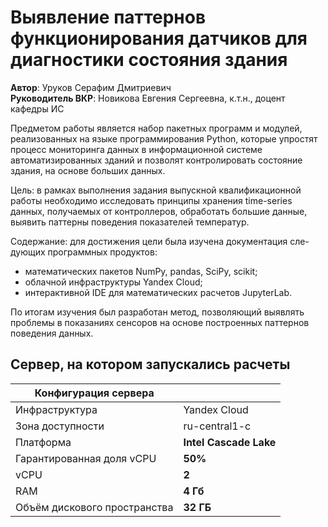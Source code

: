 # Выявление паттернов функционирования датчиков для диагностики состояния здания
**Автор**: Уруков Серафим Дмитриевич  
**Руководитель ВКР**: Новикова Евгения Сергеевна, к.т.н., доцент кафедры ИС

Предметом работы является набор пакетных программ и модулей, реализованных на языке программирования Python, которые упростят процесс мониторинга данных в информационной системе автоматизированных зданий и позволят контролировать состояние здания, на основе больших данных.

Цель: в рамках выполнения задания выпускной квалификационной работы необходимо исследовать принципы хранения time-series данных, получаемых от контроллеров, обработать большие данные, выявить паттерны поведения показателей температур.

Содержание: для достижения цели была изучена документация сле-дующих программных продуктов:
- математических пакетов NumPy, pandas, SciPy, scikit;
- облачной инфраструктуры Yandex Cloud;
- интерактивной IDE для математических расчетов JupyterLab.

По итогам изучения был разработан метод, позволяющий выявлять проблемы в показаниях сенсоров на основе построенных паттернов поведения данных.


## Сервер, на котором запускались расчеты
| Конфигурация сервера         |                        |
|------------------------------|------------------------|
| Инфраструктура               | Yandex Cloud           |
| Зона доступности             | ru-central1-c          |
| Платформа                    | **Intel Cascade Lake** |
| Гарантированная доля vCPU    | **50%**                |
| vCPU                         | **2**                  |
| RAM                          | **4 Гб**               |
| Объём дискового пространства | **32 ГБ**              |